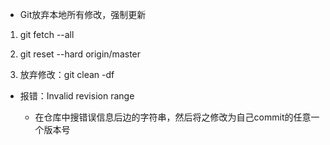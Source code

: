* Git放弃本地所有修改，强制更新

1. git fetch --all

2. git reset --hard origin/master

3. 放弃修改：git clean -df

* 报错：Invalid revision range

  * 在仓库中搜错误信息后边的字符串，然后将之修改为自己commit的任意一个版本号
